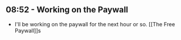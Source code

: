 ## 08:52 - Working on the Paywall
- I'll be working on the paywall for the next hour or so. [[The Free Paywall]]s